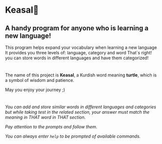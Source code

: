 # Keasal:turtle:
## A handy program for anyone who is learning a new language!

This program helps expand your vocabulary when learning a new language
It provides you three levels of: language, category and word
That`s right! you can store words in different languages and have them categorized!
#
The name of this project is **Keasal**, a Kurdish word meaning **turtle**,
which is a symbol of wisdom and patience.

May you enjoy your journey ;)
#
*You can add and store similar words in different languages and categories but while taking test in the related section, your answer must match the meaning in THAT word in THAT section.*

*Pay attention to the prompts and follow them.*

*You can always enter `help` to be prompted of available commands.*
